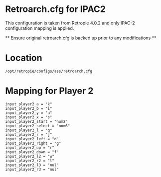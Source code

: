 # Retroarch.cfg for IPAC2
This configuration is taken from Retropie 4.0.2 and only IPAC-2 configuration mapping is applied.

** Ensure original retroarch.cfg is backed up prior to any modifications **
# Location
`/opt/retropie/configs/ass/retroarch.cfg`

# Mapping for Player 2
~~~~
input_player2_a = "k"
input_player2_b = "i"
input_player2_y = "a"
input_player2_x = "s"
input_player2_start = "num2"
input_player2_select = "num6"
input_player2_l = "q"
input_player2_r = "j"
input_player2_left = "d"
input_player2_right = "g"
input_player2_up = "r"
input_player2_down = "f"
input_player2_l2 = "w"
input_player2_r2 = "l"
input_player2_l3 = "nul"
input_player2_r3 = "nul"
~~~~
